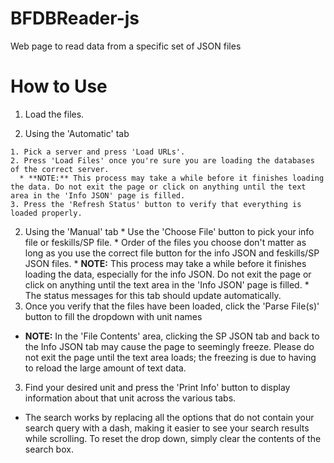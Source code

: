 # BFDBReader-js
Web page to read data from a specific set of JSON files

# How to Use
1. Load the files.

  1. Using the 'Automatic' tab
  
    1. Pick a server and press 'Load URLs'.
    2. Press 'Load Files' once you're sure you are loading the databases of the correct server.
      * **NOTE:** This process may take a while before it finishes loading the data. Do not exit the page or click on anything until the text area in the 'Info JSON' page is filled.
    3. Press the 'Refresh Status' button to verify that everything is loaded properly.
  2. Using the 'Manual' tab
    * Use the 'Choose File' button to pick your info file or feskills/SP file.
    * Order of the files you choose don't matter as long as you use the correct file button for the info JSON and feskills/SP JSON files.
    * **NOTE:** This process may take a while before it finishes loading the data, especially for the info JSON. Do not exit the page or click on anything until the text area in the 'Info JSON' page is filled.
    * The status messages for this tab should update automatically.
2. Once you verify that the files have been loaded, click the 'Parse File(s)' button to fill the dropdown with unit names
  * **NOTE:** In the 'File Contents' area, clicking the SP JSON tab and back to the Info JSON tab may cause the page to seemingly freeze. Please do not exit the page until the text area loads; the freezing is due to having to reload the large amount of text data.
3. Find your desired unit and press the 'Print Info' button to display information about that unit across the various tabs.
  * The search works by replacing all the options that do not contain your search query with a dash, making it easier to see your search results while scrolling. To reset the drop down, simply clear the contents of the search box.
